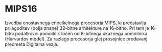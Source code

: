 # MIPS16

Izvedba enostavnega enocikelnega procesorja MIPS, ki predstavlja prilagoditev (bolja znane) 32-bitne arhitekture na 16-bitno. Pri tem je 16-bitni podatkovni pomnilnik ločen od 8-bitnega ukaznega pomnilnika (Harvardov model). Za razlago procesorja glej prosojnice predavanj predmeta Digitalna vezja.